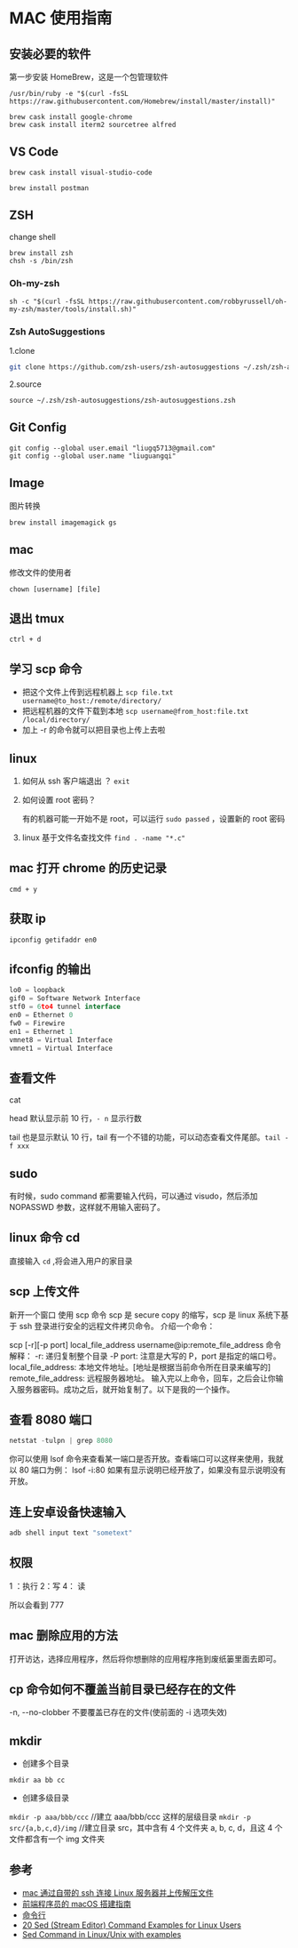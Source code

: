 # MAC 使用指南

## 安装必要的软件

第一步安装 HomeBrew，这是一个包管理软件

```
/usr/bin/ruby -e "$(curl -fsSL https://raw.githubusercontent.com/Homebrew/install/master/install)"
```

```
brew cask install google-chrome
brew cask install iterm2 sourcetree alfred
```

## VS Code

```
brew cask install visual-studio-code
```

```
brew install postman
```

## ZSH

change shell

```
brew install zsh
chsh -s /bin/zsh
```

### Oh-my-zsh

```
sh -c "$(curl -fsSL https://raw.githubusercontent.com/robbyrussell/oh-my-zsh/master/tools/install.sh)"
```

### Zsh AutoSuggestions

1.clone

```bash
git clone https://github.com/zsh-users/zsh-autosuggestions ~/.zsh/zsh-autosuggestions
```

2.source

```
source ~/.zsh/zsh-autosuggestions/zsh-autosuggestions.zsh
```

## Git Config

```
git config --global user.email "liugq5713@gmail.com"
git config --global user.name "liuguangqi"
```

## Image

图片转换

```
brew install imagemagick gs
```

## mac

修改文件的使用者

`chown [username] [file]`

## 退出 tmux

`ctrl + d`

## 学习 scp 命令

- 把这个文件上传到远程机器上 `scp file.txt username@to_host:/remote/directory/`
- 把远程机器的文件下载到本地 `scp username@from_host:file.txt /local/directory/`
- 加上 -r 的命令就可以把目录也上传上去啦

## linux

1. 如何从 ssh 客户端退出 ？ `exit`

2. 如何设置 root 密码？

   有的机器可能一开始不是 root，可以运行 `sudo passed` ，设置新的 root 密码

3. linux 基于文件名查找文件
   `find . -name "*.c"`

## mac 打开 chrome 的历史记录

`cmd + y`

## 获取 ip

`ipconfig getifaddr en0`

## ifconfig 的输出

```js
lo0 = loopback
gif0 = Software Network Interface
stf0 = 6to4 tunnel interface
en0 = Ethernet 0
fw0 = Firewire
en1 = Ethernet 1
vmnet8 = Virtual Interface
vmnet1 = Virtual Interface
```

## 查看文件

cat

head 默认显示前 10 行，`- n` 显示行数

tail 也是显示默认 10 行，tail 有一个不错的功能，可以动态查看文件尾部。`tail -f xxx`

## sudo

有时候，sudo command 都需要输入代码，可以通过 visudo，然后添加 NOPASSWD 参数，这样就不用输入密码了。

## linux 命令 cd

直接输入 `cd` ,将会进入用户的家目录

## scp 上传文件

新开一个窗口 使用 scp 命令
scp 是 secure copy 的缩写，scp 是 linux 系统下基于 ssh 登录进行安全的远程文件拷贝命令。
介绍一个命令：

scp [-r][-p port] local_file_address username@ip:remote_file_address
命令解释：
-r: 递归复制整个目录
-P port: 注意是大写的 P，port 是指定的端口号。
local_file_address: 本地文件地址。[地址是根据当前命令所在目录来编写的]
remote_file_address: 远程服务器地址。
输入完以上命令，回车，之后会让你输入服务器密码。成功之后，就开始复制了。以下是我的一个操作。

## 查看 8080 端口

```js
netstat -tulpn | grep 8080
```

你可以使用 lsof 命令来查看某一端口是否开放。查看端口可以这样来使用，我就以 80 端口为例：
lsof -i:80
如果有显示说明已经开放了，如果没有显示说明没有开放。

## 连上安卓设备快速输入

```js
adb shell input text "sometext"
```

## 权限

1 ：执行
2：写
4： 读

所以会看到 777

## mac 删除应用的方法

打开访达，选择应用程序，然后将你想删除的应用程序拖到废纸篓里面去即可。

## cp 命令如何不覆盖当前目录已经存在的文件

-n, --no-clobber 不要覆盖已存在的文件(使前面的 -i 选项失效)

## mkdir

- 创建多个目录

`mkdir aa bb cc`

- 创建多级目录

`mkdir -p aaa/bbb/ccc` //建立 aaa/bbb/ccc 这样的层级目录
`mkdir -p src/{a,b,c,d}/img` //建立目录 src，其中含有 4 个文件夹 a, b, c, d，且这 4 个文件都含有一个 img 文件夹

## 参考

- [mac 通过自带的 ssh 连接 Linux 服务器并上传解压文件](http://weiqinl.com/2018/01/27/mac%E9%80%9A%E8%BF%87%E8%87%AA%E5%B8%A6%E7%9A%84ssh%E8%BF%9E%E6%8E%A5Linux%E6%9C%8D%E5%8A%A1%E5%99%A8%E5%B9%B6%E4%B8%8A%E4%BC%A0%E8%A7%A3%E5%8E%8B%E6%96%87%E4%BB%B6/)
- [前端程序员的 macOS 搭建指南](https://github.com/phodal/setup.guide)
- [命令行](https://github.com/jlevy/the-art-of-command-line/blob/master/README-zh.md)
- [20 Sed (Stream Editor) Command Examples for Linux Users](https://www.linuxtechi.com/20-sed-command-examples-linux-users/)
- [Sed Command in Linux/Unix with examples](https://www.geeksforgeeks.org/sed-command-in-linux-unix-with-examples/)

